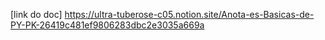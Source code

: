 [link do doc] https://ultra-tuberose-c05.notion.site/Anota-es-Basicas-de-PY-PK-26419c481ef9806283dbc2e3035a669a
